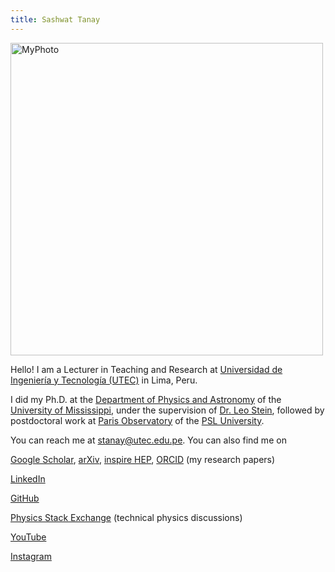 ```yaml
---
title: Sashwat Tanay
---
```





<img src="{{ '/assets/2023/profile_pic.png' | relative_url }}" alt="MyPhoto" width="500">






Hello! 
I am a Lecturer in Teaching and Research at 
[Universidad de Ingeniería y Tecnología (UTEC)](https://utec.edu.pe/) in Lima, Peru.



I did my Ph.D. at the [Department of Physics and Astronomy](https://physics.olemiss.edu/) 
of the [University of Mississippi](https://olemiss.edu/), under the supervision
of [Dr. Leo Stein](https://duetosymmetry.com/), followed by postdoctoral work at
[Paris Observatory](https://observatoiredeparis.psl.eu/-observatoire-de-paris-psl-1-?lang=en) of the [PSL University](https://psl.eu/en).




You can reach me at stanay@utec.edu.pe. You can also find me on


[Google Scholar](https://scholar.google.com/citations?user=EiZB2pgAAAAJ&hl=en), [arXiv](https://arxiv.org/search/gr-qc?searchtype=author&query=Tanay%2C+S), [inspire HEP](https://inspirehep.net/authors/1947311), [ORCID](https://orcid.org/0000-0002-2964-7102) (my research papers)

[LinkedIn](https://www.linkedin.com/in/sashwat-tanay-22b13b214/)

[GitHub](https://github.com/sashwattanay) 

[Physics Stack Exchange](https://physics.stackexchange.com/users/29315/sashwat-tanay) (technical physics discussions)

[YouTube](https://www.youtube.com/channel/UCqUzU7xD01lT8bAsmzIYtFQ)

[Instagram](https://www.instagram.com/sashwattanay/)

